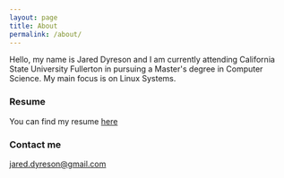```yaml
---
layout: page
title: About
permalink: /about/
---
```


Hello, my name is Jared Dyreson and I am currently attending California State University Fullerton in pursuing a Master's degree in Computer Science. My main focus is on Linux Systems.

### Resume

You can find my resume [here](https://github.com/JaredDyreson/JaredDyreson.github.io/raw/master/assets/Resume.pdf)

### Contact me

[jared.dyreson@gmail.com](mailto:jared.dyreson@gmail.com)
